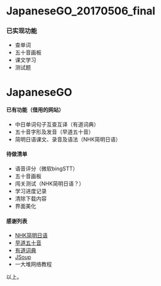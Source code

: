 # JapaneseGO_20170506_final
### 已实现功能
- 查单词
- 五十音画板
- 课文学习
- 测试题

# JapaneseGO

#### 已有功能（借用的网站）
- 中日单词句子互查互译（有道词典）
- 五十音字形及发音（早道五十音）
- 简明日语课文、录音及语法（NHK简明日语）

#### 待做清单
- 语音评分（微软bingSTT）
- 五十音画板
- 闯关测试（NHK简明日语？）
- 学习进度记录
- 清除下载内容
- 界面美化

#### 感谢列表
- [NHK简明日语](https://www.nhk.or.jp/lesson/chinese/)
- [早道五十音](http://www.izaodao.com/topic/wushiyintu/)
- [有道词典](http://dict.youdao.com/)
- [JSoup](https://jsoup.org/)
- 一大堆网络教程

以上。
